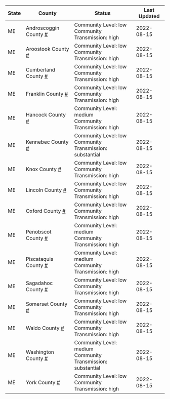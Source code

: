 State | County | Status | Last Updated
--- | --- | --- | --- 
ME | Androscoggin County <a href="#androscoggin_county">#</a> | <a name="androscoggin_county"></a>Community Level: low<br/>Community Transmission: high | 2022-08-15
ME | Aroostook County <a href="#aroostook_county">#</a> | <a name="aroostook_county"></a>Community Level: low<br/>Community Transmission: high | 2022-08-15
ME | Cumberland County <a href="#cumberland_county">#</a> | <a name="cumberland_county"></a>Community Level: low<br/>Community Transmission: high | 2022-08-15
ME | Franklin County <a href="#franklin_county">#</a> | <a name="franklin_county"></a>Community Level: low<br/>Community Transmission: high | 2022-08-15
ME | Hancock County <a href="#hancock_county">#</a> | <a name="hancock_county"></a>Community Level: medium<br/>Community Transmission: high | 2022-08-15
ME | Kennebec County <a href="#kennebec_county">#</a> | <a name="kennebec_county"></a>Community Level: low<br/>Community Transmission: substantial | 2022-08-15
ME | Knox County <a href="#knox_county">#</a> | <a name="knox_county"></a>Community Level: low<br/>Community Transmission: high | 2022-08-15
ME | Lincoln County <a href="#lincoln_county">#</a> | <a name="lincoln_county"></a>Community Level: low<br/>Community Transmission: high | 2022-08-15
ME | Oxford County <a href="#oxford_county">#</a> | <a name="oxford_county"></a>Community Level: low<br/>Community Transmission: high | 2022-08-15
ME | Penobscot County <a href="#penobscot_county">#</a> | <a name="penobscot_county"></a>Community Level: medium<br/>Community Transmission: high | 2022-08-15
ME | Piscataquis County <a href="#piscataquis_county">#</a> | <a name="piscataquis_county"></a>Community Level: medium<br/>Community Transmission: high | 2022-08-15
ME | Sagadahoc County <a href="#sagadahoc_county">#</a> | <a name="sagadahoc_county"></a>Community Level: low<br/>Community Transmission: high | 2022-08-15
ME | Somerset County <a href="#somerset_county">#</a> | <a name="somerset_county"></a>Community Level: low<br/>Community Transmission: high | 2022-08-15
ME | Waldo County <a href="#waldo_county">#</a> | <a name="waldo_county"></a>Community Level: low<br/>Community Transmission: high | 2022-08-15
ME | Washington County <a href="#washington_county">#</a> | <a name="washington_county"></a>Community Level: medium<br/>Community Transmission: substantial | 2022-08-15
ME | York County <a href="#york_county">#</a> | <a name="york_county"></a>Community Level: low<br/>Community Transmission: high | 2022-08-15
